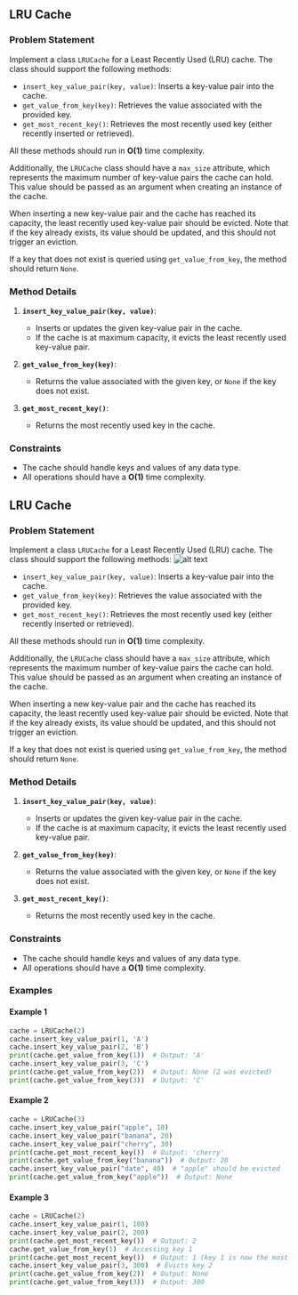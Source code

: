 ## LRU Cache

### Problem Statement

Implement a class `LRUCache` for a Least Recently Used (LRU) cache. The class should support the following methods:

- `insert_key_value_pair(key, value)`: Inserts a key-value pair into the cache.
- `get_value_from_key(key)`: Retrieves the value associated with the provided key.
- `get_most_recent_key()`: Retrieves the most recently used key (either recently inserted or retrieved).

All these methods should run in **O(1)** time complexity.

Additionally, the `LRUCache` class should have a `max_size` attribute, which represents the maximum number of key-value pairs the cache can hold. This value should be passed as an argument when creating an instance of the cache.

When inserting a new key-value pair and the cache has reached its capacity, the least recently used key-value pair should be evicted. Note that if the key already exists, its value should be updated, and this should not trigger an eviction.

If a key that does not exist is queried using `get_value_from_key`, the method should return `None`.

### Method Details

1. **`insert_key_value_pair(key, value)`**:
   - Inserts or updates the given key-value pair in the cache.
   - If the cache is at maximum capacity, it evicts the least recently used key-value pair.

2. **`get_value_from_key(key)`**:
   - Returns the value associated with the given key, or `None` if the key does not exist.

3. **`get_most_recent_key()`**:
   - Returns the most recently used key in the cache.

### Constraints

- The cache should handle keys and values of any data type.
- All operations should have a **O(1)** time complexity.


## LRU Cache

### Problem Statement

Implement a class `LRUCache` for a Least Recently Used (LRU) cache. The class should support the following methods:
![alt text](.guides/img/LRUCache.png)

- `insert_key_value_pair(key, value)`: Inserts a key-value pair into the cache.
- `get_value_from_key(key)`: Retrieves the value associated with the provided key.
- `get_most_recent_key()`: Retrieves the most recently used key (either recently inserted or retrieved).

All these methods should run in **O(1)** time complexity.

Additionally, the `LRUCache` class should have a `max_size` attribute, which represents the maximum number of key-value pairs the cache can hold. This value should be passed as an argument when creating an instance of the cache.

When inserting a new key-value pair and the cache has reached its capacity, the least recently used key-value pair should be evicted. Note that if the key already exists, its value should be updated, and this should not trigger an eviction.

If a key that does not exist is queried using `get_value_from_key`, the method should return `None`.

### Method Details

1. **`insert_key_value_pair(key, value)`**:
   - Inserts or updates the given key-value pair in the cache.
   - If the cache is at maximum capacity, it evicts the least recently used key-value pair.

2. **`get_value_from_key(key)`**:
   - Returns the value associated with the given key, or `None` if the key does not exist.

3. **`get_most_recent_key()`**:
   - Returns the most recently used key in the cache.

### Constraints

- The cache should handle keys and values of any data type.
- All operations should have a **O(1)** time complexity.

### Examples

#### Example 1
```python
cache = LRUCache(2)
cache.insert_key_value_pair(1, 'A')
cache.insert_key_value_pair(2, 'B')
print(cache.get_value_from_key(1))  # Output: 'A'
cache.insert_key_value_pair(3, 'C')
print(cache.get_value_from_key(2))  # Output: None (2 was evicted)
print(cache.get_value_from_key(3))  # Output: 'C'
```

#### Example 2
```python
cache = LRUCache(3)
cache.insert_key_value_pair("apple", 10)
cache.insert_key_value_pair("banana", 20)
cache.insert_key_value_pair("cherry", 30)
print(cache.get_most_recent_key())  # Output: 'cherry'
print(cache.get_value_from_key("banana"))  # Output: 20
cache.insert_key_value_pair("date", 40)  # "apple" should be evicted
print(cache.get_value_from_key("apple"))  # Output: None
```

#### Example 3
```python
cache = LRUCache(2)
cache.insert_key_value_pair(1, 100)
cache.insert_key_value_pair(2, 200)
print(cache.get_most_recent_key())  # Output: 2
cache.get_value_from_key(1)  # Accessing key 1
print(cache.get_most_recent_key())  # Output: 1 (key 1 is now the most recent)
cache.insert_key_value_pair(3, 300)  # Evicts key 2
print(cache.get_value_from_key(2))  # Output: None
print(cache.get_value_from_key(3))  # Output: 300
```

